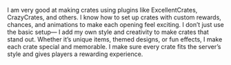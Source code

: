 I am very good at making crates using plugins like ExcellentCrates, CrazyCrates, and others. I know how to set up crates with custom rewards, chances, and animations to make each opening feel exciting. I don’t just use the basic setup— I add my own style and creativity to make crates that stand out. Whether it’s unique items, themed designs, or fun effects, I make each crate special and memorable. I make sure every crate fits the server’s style and gives players a rewarding experience.
